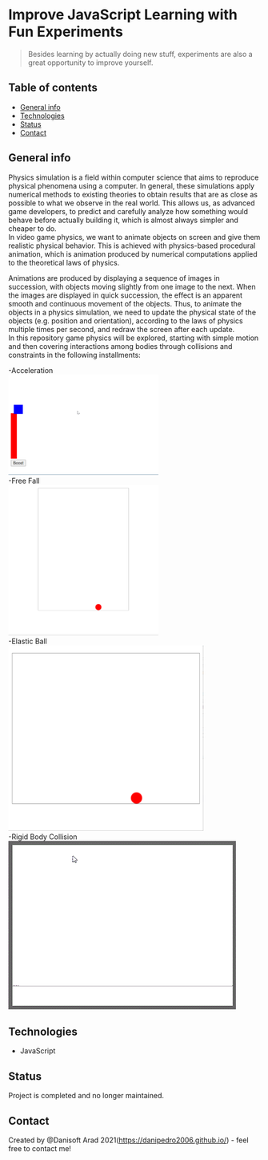 # Improve JavaScript Learning with Fun Experiments
> Besides learning by actually doing new stuff, experiments are also a great opportunity to improve yourself.

## Table of contents
* [General info](#general-info)
* [Technologies](#technologies)
* [Status](#status)
* [Contact](#contact)

## General info
Physics simulation is a field within computer science that aims to reproduce physical phenomena using a computer. In general, these simulations apply numerical methods to existing theories to obtain results that are as close as possible to what we observe in the real world. This allows us, as advanced game developers, to predict and carefully analyze how something would behave before actually building it, which is almost always simpler and cheaper to do.  
In video game physics, we want to animate objects on screen and give them realistic physical behavior. This is achieved with physics-based procedural animation, which is animation produced by numerical computations applied to the theoretical laws of physics.

Animations are produced by displaying a sequence of images in succession, with objects moving slightly from one image to the next. When the images are displayed in quick succession, the effect is an apparent smooth and continuous movement of the objects. Thus, to animate the objects in a physics simulation, we need to update the physical state of the objects (e.g. position and orientation), according to the laws of physics multiple times per second, and redraw the screen after each update.  
In this repository game physics will be explored, starting with simple motion and then covering interactions among bodies through collisions and constraints in the following installments:

-Acceleration  
<img src=https://github.com/danipedro2006/JavaScript-Games-programming/blob/default/acceleration/cwHLrlmTMX.gif width="300" height="200">  
-Free Fall   
<img src=https://github.com/danipedro2006/JavaScript-Games-programming/blob/default/free%20fall/C4FI6JsD9y.gif width="300" height="300">  
-Elastic Ball   
<img src=https://github.com/danipedro2006/JavaScript-Games-programming/blob/default/elastic%20ball/njVDF8tM0j.gif width="390"  height="370">   
-Rigid Body Collision  
<img src=https://github.com/danipedro2006/JavaScript-Games-programming/blob/default/rigid-body-collisions/N2ZnbsyNBL.gif width="455"  height="336">   

## Technologies
* JavaScript

## Status
Project is completed and no longer maintained.

## Contact
Created by @Danisoft Arad 2021(https://danipedro2006.github.io/) - feel free to contact me!
